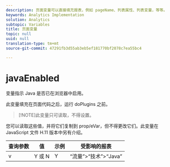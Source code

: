 ```yaml
---
description: 页面变量可以直接填充报表，例如 pageName、列表属性、列表变量，等等。
keywords: Analytics Implementation
solution: Analytics
subtopic: Variables
title: 页面变量
topic: null
uuid: null
translation-type: tm+mt
source-git-commit: 47291fb3d55ab3eb5ef181770bf2078c7ea55bc4

---
```




# javaEnabled

 变量指示 Java 是否已在浏览器中启用。


<!-- 

javaEnabled.xml

 -->

此变量填充在页面代码之后，运行 doPlugins 之前。

> [!NOTE]此变量只可读取，不得设置。

您可以读取这些值，并将它们复制到 prop/eVar，但不得更改它们。此变量在 JavaScript 文件 H.11 版本中另有介绍。

| 查询参数 | 值 | 示例 | 受影响的报表 |
|---|---|---|---|
| v | Y 或 N | Y | “流量”&gt;“技术”&gt;“Java” |
